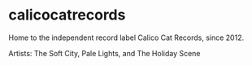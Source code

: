 # calicocatrecords

Home to the independent record label Calico Cat Records, since 2012.

Artists: The Soft City, Pale Lights, and The Holiday Scene
